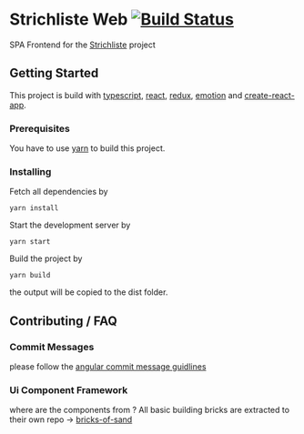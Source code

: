 # Strichliste Web [![Build Status](https://travis-ci.org/strichliste/strichliste.svg?branch=master)](https://travis-ci.org/strichliste/strichliste)

SPA Frontend for the [Strichliste](http://v2.strichliste.org/) project

## Getting Started

This project is build with [typescript](https://www.typescriptlang.org/),
[react](https://reactjs.org/), [redux](https://redux.js.org/),
[emotion](https://emotion.sh/) and
[create-react-app](https://github.com/facebook/create-react-app).

### Prerequisites

You have to use [yarn](https://yarnpkg.com/lang/en/) to build this project.

### Installing

Fetch all dependencies by

```
yarn install
```

Start the development server by

```
yarn start
```

Build the project by

```
yarn build
```

the output will be copied to the dist folder.

## Contributing / FAQ

### Commit Messages

please follow the
[angular commit message guidlines](https://github.com/angular/angular/blob/master/CONTRIBUTING.md#-commit-message-guidelines)

### Ui Component Framework

where are the components from ? All basic building bricks are extracted to their
own repo -> [bricks-of-sand](https://github.com/sanderdrummer/bricks-of-sand)

